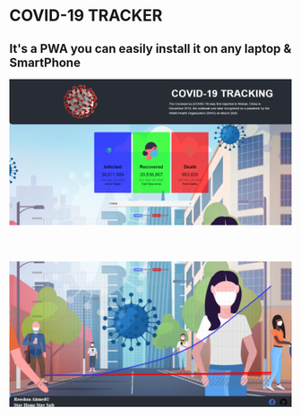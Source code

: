 # COVID-19 TRACKER

## It's a PWA you can easily install it on any laptop & SmartPhone


<img src="./images/1.png" alt="Screenshot" />

<br /><br />

<img src="./images/2.png" alt="Screenshot1" />